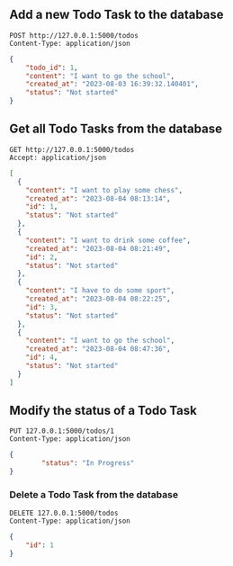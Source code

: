 ## Add a new Todo Task to the database

```Http
POST http://127.0.0.1:5000/todos
Content-Type: application/json
```

```json
{
    "todo_id": 1,
    "content": "I want to go the school",
    "created_at": "2023-08-03 16:39:32.140401",
    "status": "Not started"
}
```

## Get all Todo Tasks from the database

```Http
GET http://127.0.0.1:5000/todos
Accept: application/json
```

```json
[
  {
    "content": "I want to play some chess",
    "created_at": "2023-08-04 08:13:14",
    "id": 1,
    "status": "Not started"
  },
  {
    "content": "I want to drink some coffee",
    "created_at": "2023-08-04 08:21:49",
    "id": 2,
    "status": "Not started"
  },
  {
    "content": "I have to do some sport",
    "created_at": "2023-08-04 08:22:25",
    "id": 3,
    "status": "Not started"
  },
  {
    "content": "I want to go the school",
    "created_at": "2023-08-04 08:47:36",
    "id": 4,
    "status": "Not started"
  }
]
```

## Modify the status of a Todo Task

```Http
PUT 127.0.0.1:5000/todos/1
Content-Type: application/json
```

```json
{
        "status": "In Progress"
}
```

### Delete a Todo Task from the database

```Http
DELETE 127.0.0.1:5000/todos
Content-Type: application/json
```
```json
{
    "id": 1
}
```
